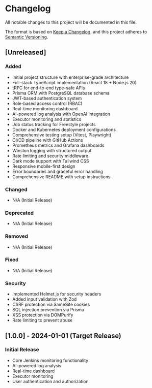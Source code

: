 # Changelog

All notable changes to this project will be documented in this file.

The format is based on [Keep a Changelog](https://keepachangelog.com/en/1.0.0/),
and this project adheres to [Semantic Versioning](https://semver.org/spec/v2.0.0.html).

## [Unreleased]

### Added
- Initial project structure with enterprise-grade architecture
- Full-stack TypeScript implementation (React 18 + Node.js 20)
- tRPC for end-to-end type-safe APIs
- Prisma ORM with PostgreSQL database schema
- JWT-based authentication system
- Role-based access control (RBAC)
- Real-time monitoring dashboard
- AI-powered log analysis with OpenAI integration
- Executor monitoring and statistics
- Job status tracking for Freestyle projects
- Docker and Kubernetes deployment configurations
- Comprehensive testing setup (Vitest, Playwright)
- CI/CD pipeline with GitHub Actions
- Prometheus metrics and Grafana dashboards
- Winston logging with structured output
- Rate limiting and security middleware
- Dark mode support with Tailwind CSS
- Responsive mobile-first design
- Error boundaries and graceful error handling
- Comprehensive README with setup instructions

### Changed
- N/A (Initial Release)

### Deprecated
- N/A (Initial Release)

### Removed
- N/A (Initial Release)

### Fixed
- N/A (Initial Release)

### Security
- Implemented Helmet.js for security headers
- Added input validation with Zod
- CSRF protection via SameSite cookies
- SQL injection prevention via Prisma
- XSS protection via DOMPurify
- Rate limiting to prevent abuse

## [1.0.0] - 2024-01-01 (Target Release)

### Initial Release
- Core Jenkins monitoring functionality
- AI-powered log analysis
- Real-time dashboard
- Executor monitoring
- User authentication and authorization
